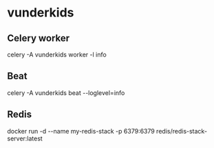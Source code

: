# vunderkids
## Celery worker
celery -A vunderkids worker -l info

## Beat
celery -A vunderkids beat --loglevel=info


## Redis 
docker run -d --name my-redis-stack -p 6379:6379  redis/redis-stack-server:latest
